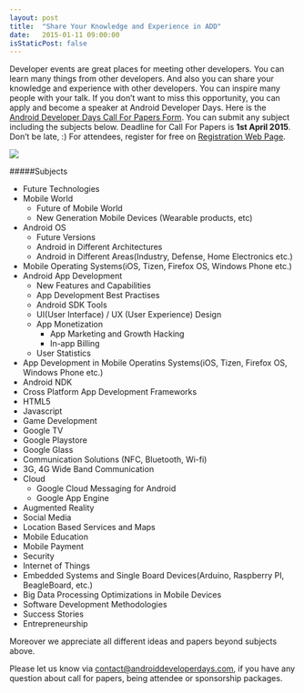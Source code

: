 ```yaml
---
layout: post
title:  "Share Your Knowledge and Experience in ADD"
date:   2015-01-11 09:00:00
isStaticPost: false
---
```


Developer events are great places for meeting other developers. You can learn many things from other developers. And also you can share your knowledge and experience with other developers. You can inspire many people with your talk. If you don’t want to miss this opportunity, you can apply and become a speaker at Android Developer Days. Here is the [Android Developer Days Call For Papers Form](https://docs.google.com/forms/d/1YAAZMIJDBLwL55_Z0ZsHfgjkAJ47-FMSNzk8PL4ffB8/viewform?c=0&w=1). You can submit any subject including the subjects below. Deadline for Call For Papers is **1st April 2015**. Don’t be late, :) For attendees, register for free on [Registration Web Page](http://www.eventbrite.com/e/android-developer-days-2015-registration-14846274607).

<img class="img-responsive" src="{{ site.baseurl_root }}/img/posts/share-your-knowledge.jpg"/>

#####Subjects

* Future Technologies
* Mobile World
  * Future of Mobile World
  * New Generation Mobile Devices (Wearable products, etc)
* Android OS
  * Future Versions
  * Android in Different Architectures
  * Android in Different Areas(Industry, Defense, Home Electronics etc.)
* Mobile Operating Systems(iOS, Tizen, Firefox OS, Windows Phone etc.)
* Android App Development
  * New Features and Capabilities
  * App Development Best Practises
  * Android SDK Tools
  * UI(User Interface) / UX (User Experience) Design
  * App Monetization
    * App Marketing and Growth Hacking
    * In-app Billing
  * User Statistics
* App Development in Mobile Operatins Systems(iOS, Tizen, Firefox OS, Windows Phone etc.)
* Android NDK
* Cross Platform App Development Frameworks
* HTML5
* Javascript
* Game Development
* Google TV
* Google Playstore
* Google Glass
* Communication Solutions (NFC, Bluetooth, Wi-fi)
* 3G, 4G Wide Band Communication
* Cloud
  * Google Cloud Messaging for Android
  * Google App Engine
* Augmented Reality
* Social Media
* Location Based Services and Maps
* Mobile Education
* Mobile Payment
* Security
* Internet of Things
* Embedded Systems and Single Board Devices(Arduino, Raspberry PI, BeagleBoard, etc.)
* Big Data Processing Optimizations in Mobile Devices
* Software Development Methodologies
* Success Stories
* Entrepreneurship

Moreover we appreciate all different ideas and papers beyond subjects above.

Please let us know via <a href="mailto:contact@androiddeveloperdays.com">contact@androiddeveloperdays.com</a>, if you have any question about call for papers, being attendee or sponsorship packages.